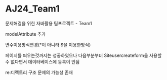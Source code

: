# AJ24_Team1
문제해결을 위한 자바활용 팀프로젝트 - Team1 

<p>modelAttribute 추가</p>
<p>변수이용방식변경(*이 아니라 $을 이용한방식)</p>
<p>페이지를 띄우는것까지는 성공하였으나 다음부분부터 Siteusercreateform을 사용할 수 없다면서 데이터베이스에 등록이 안됨</p>

 re:디렉토리 구조 문제의 가능성 존재 
